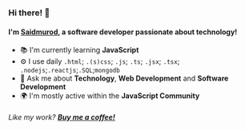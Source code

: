 
### Hi there! 👋

#### I'm [**Saidmurod**](https://saidmurod.uz), a software developer passionate about technology!

- 📚 I'm currently learning **JavaScript**
- ⚙️ I use daily `.html`; `.(s)css`; `.js`; `.ts`; `.jsx`; `.tsx`; `.nodejs`;`.reactjs`;`.SQL`;`mongodb`
- 💬 Ask me about **Technology**, **Web Development** and **Software Development**
- 🌍 I'm mostly active within the **JavaScript Community**

###### Like my work? [**Buy me a coffee!**](https://payme.uz/@saidmurodjon)
